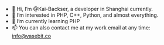 - 👋 Hi, I’m @Kai-Backser, a developer in Shanghai currently.
- 👀 I’m interested in PHP, C++, Python, and almost everything.
- 🌱 I’m currently learning PHP
- 📫 You can also contact me at my work email at any time: info@vasebit.co

<!---
Kai-Backser/Kai-Backser is a ✨ special ✨ repository because its `README.md` (this file) appears on your GitHub profile.
You can click the Preview link to take a look at your changes.
--->

